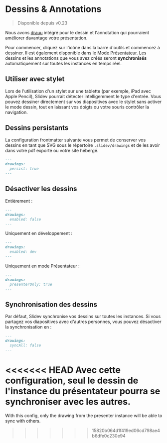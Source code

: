 # Dessins & Annotations

> Disponible depuis v0.23

Nous avons [drauu](https://github.com/antfu/drauu) intégré pour le dessin et l'annotation qui pourraient améliorer davantage votre présentation.

Pour commencer, cliquez sur l'icône <carbon-pen class="inline-icon-btn"/> dans la barre d'outils et commencez à dessiner. Il est également disponible dans le [Mode Présentateur](/guide/presenter-mode). Les dessins et les annotations que vous avez créés seront **synchronisés** automatiquement sur toutes les instances en temps réel.

<TheTweet id="1424027510342250499" />

## Utiliser avec stylet

Lors de l'utilisation d'un stylet sur une tablette (par exemple, iPad avec Apple Pencil), Slidev pourrait détecter intelligemment le type d'entrée. Vous pouvez dessiner directement sur vos diapositives avec le stylet sans activer le mode dessin, tout en laissant vos doigts ou votre souris contrôler la navigation.

## Dessins persistants

La configuration frontmatter suivante vous permet de conserver vos dessins en tant que SVG sous le répertoire `.slidev/drawings` et de les avoir dans votre pdf exporté ou votre site hébergé.

```md
---
drawings:
  persist: true
---
```

## Désactiver les dessins

Entièrement :

```md
---
drawings:
  enabled: false
---
```

Uniquement en développement :

```md
---
drawings:
  enabled: dev
---
```

Uniquement en mode Présentateur :

```md
---
drawings:
  presenterOnly: true
---
```

## Synchronisation des dessins

Par défaut, Slidev synchronise vos dessins sur toutes les instances. Si vous partagez vos diapositives avec d'autres personnes, vous pouvez désactiver la synchronisation en :

```md
---
drawings:
  syncAll: false
---
```

<<<<<<< HEAD
Avec cette configuration, seul le dessin de l'instance du présentateur pourra se synchroniser avec les autres.
=======
With this config, only the drawing from the presenter instance will be able to sync with others.
>>>>>>> 15820b064d1f419ed06cd798ae4b6dfe0c230e94

